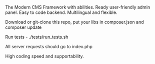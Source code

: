 The Modern CMS
Framework with abilities.
Ready user-friendly admin panel.
Easy to code backend. Multilingual and flexible.

Download or git-clone this repo, put your libs in  composer.json and composer update

Run tests - ./tests/run_tests.sh

All server requests should go to index.php

High coding speed and supportability.